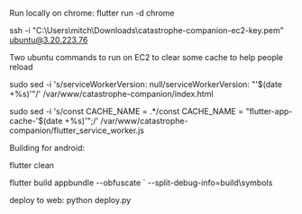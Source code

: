 Run locally on chrome: flutter run -d chrome

ssh -i "C:\Users\mitch\Downloads\catastrophe-companion-ec2-key.pem" ubuntu@3.20.223.76

Two ubuntu commands to run on EC2 to clear some cache to help people reload

sudo sed -i 's/serviceWorkerVersion: null/serviceWorkerVersion: "'$(date +%s)'"/' /var/www/catastrophe-companion/index.html

sudo sed -i 's/const CACHE_NAME = .*/const CACHE_NAME = "flutter-app-cache-'$(date +%s)'";/' /var/www/catastrophe-companion/flutter_service_worker.js


Building for android: 

flutter clean

flutter build appbundle --obfuscate `
    --split-debug-info=build\symbols


deploy to web: python deploy.py